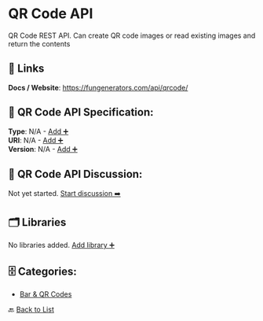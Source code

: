 # QR Code API

QR Code REST API. Can create QR code images or read existing images and return the contents

##  🔗 Links
**Docs / Website**: https://fungenerators.com/api/qrcode/

## 🧬 QR Code API Specification:
**Type**: N/A - [Add ➕](https://github.com/apis-list/apis-list/edit/main/apis.yaml#16012)  
**URI**: N/A - [Add ➕](https://github.com/apis-list/apis-list/edit/main/apis.yaml#16012)  
**Version**: N/A - [Add ➕](https://github.com/apis-list/apis-list/edit/main/apis.yaml#16012)

## 💬 QR Code API Discussion:
Not yet started. [Start discussion ➡️](https://github.com/apis-list/apis-list/discussions/new)

## 🗂️ Libraries

No libraries added. [Add library ➕](https://github.com/apis-list/apis-list/edit/main/apis.yaml#16012)    


## 🗄️ Categories:
- [Bar & QR Codes](https://github.com/apis-list/apis-list#bar--qr-codes-)

🔙  [Back to List](https://github.com/apis-list/apis-list)
